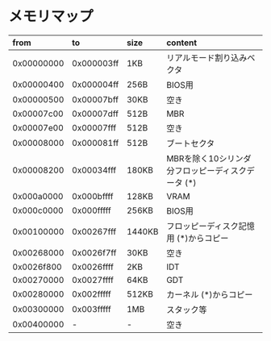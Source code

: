 # メモリマップ

|from|to|size|content|
|:---|:---|:---|:---|
|0x00000000|0x000003ff|1KB|リアルモード割り込みベクタ|
|0x00000400|0x000004ff|256B|BIOS用|
|0x00000500|0x00007bff|30KB|空き|
|0x00007c00|0x00007dff|512B|MBR|
|0x00007e00|0x00007fff|512B|空き|
|0x00008000|0x000081ff|512B|ブートセクタ|
|0x00008200|0x00034fff|180KB|MBRを除く10シリンダ分フロッピーディスクデータ (*)|
|0x000a0000|0x000bffff|128KB|VRAM|
|0x000c0000|0x000fffff|256KB|BIOS用|
|0x00100000|0x00267fff|1440KB|フロッピーディスク記憶用 (*)からコピー|
|0x00268000|0x0026f7ff|30KB|空き|
|0x0026f800|0x0026ffff|2KB|IDT|
|0x00270000|0x0027ffff|64KB|GDT|
|0x00280000|0x002fffff|512KB|カーネル (*)からコピー|
|0x00300000|0x003fffff|1MB|スタック等|
|0x00400000|-|-|空き|
